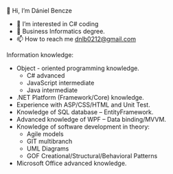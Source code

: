 👋 Hi, I’m Dániel Bencze
- 👀 I’m interested in C# coding
- 🌱 Business Informatics degree.
- 📫 How to reach me dnlb0212@gmail.com

Information knowledge:

- Object - oriented programming knowledge.
  - C# advanced
  - JavaScript intermediate
  - Java intermediate
- .NET Platform (Framework/Core) knowledge.
- Experience with ASP/CSS/HTML and Unit Test.
- Knowledge of SQL database – EntityFramework.
- Advanced knowledge of WPF – Data binding/MVVM.
- Knowledge of software development in theory:
  - Agile models
  - GIT multibranch
  - UML Diagrams
  - GOF Creational/Structural/Behavioral Patterns
- Microsoft Office advanced knowledge.

<!---
dnlb1/dnlb1 is a ✨ special ✨ repository because its `README.md` (this file) appears on your GitHub profile.
You can click the Preview link to take a look at your changes.
--->
